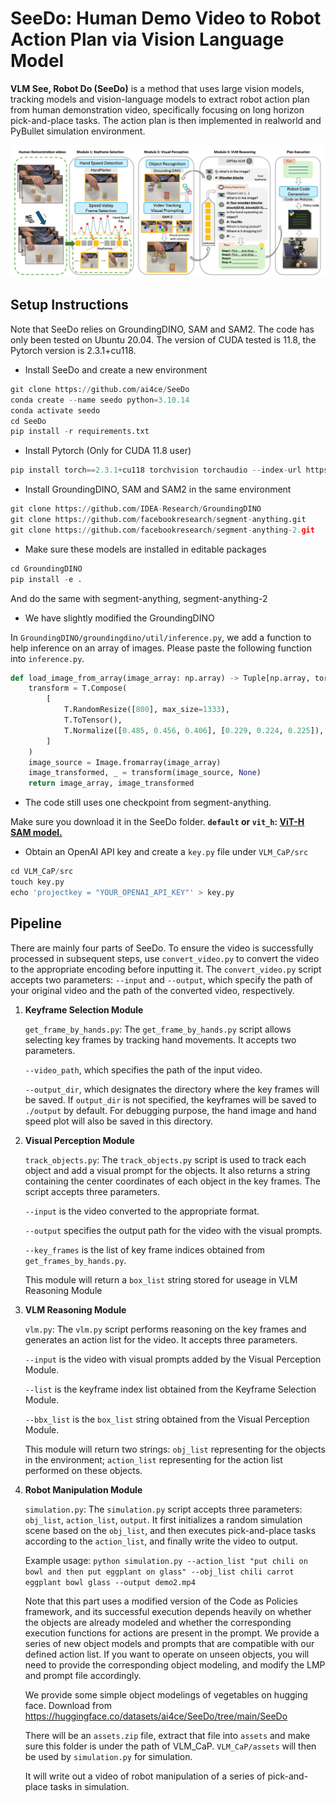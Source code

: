 # SeeDo: Human Demo Video to Robot Action Plan via Vision Language Model

**VLM See, Robot Do (SeeDo)** is a method that uses large vision models, tracking models and vision-language models to extract robot action plan from human demonstration video, specifically focusing on long horizon pick-and-place tasks. The action plan is then implemented in realworld and PyBullet simulation environment.

![main](https://github.com/ai4ce/SeeDo/blob/main/media/main.jpg)

## Setup Instructions

Note that SeeDo relies on GroundingDINO, SAM and SAM2. The code has only been tested on Ubuntu 20.04. The version of CUDA tested is 11.8, the Pytorch version is 2.3.1+cu118.

- Install SeeDo and create a new environment

```python
git clone https://github.com/ai4ce/SeeDo
conda create --name seedo python=3.10.14
conda activate seedo
cd SeeDo
pip install -r requirements.txt
```

- Install Pytorch (Only for CUDA 11.8 user)

```python
pip install torch==2.3.1+cu118 torchvision torchaudio --index-url https://download.pytorch.org/whl/cu118
```

- Install GroundingDINO, SAM and SAM2 in the same environment

```python
git clone https://github.com/IDEA-Research/GroundingDINO
git clone https://github.com/facebookresearch/segment-anything.git
git clone https://github.com/facebookresearch/segment-anything-2.git
```

- Make sure these models are installed in editable packages

```python
cd GroundingDINO
pip install -e .
```
And do the same with segment-anything, segment-anything-2

- We have slightly modified the GroundingDINO

In `GroundingDINO/groundingdino/util/inference.py`, we add a function to help inference on an array of images. Please paste the following function into `inference.py`.

```python
def load_image_from_array(image_array: np.array) -> Tuple[np.array, torch.Tensor]:
    transform = T.Compose(
        [
            T.RandomResize([800], max_size=1333),
            T.ToTensor(),
            T.Normalize([0.485, 0.456, 0.406], [0.229, 0.224, 0.225]),
        ]
    )
    image_source = Image.fromarray(image_array)
    image_transformed, _ = transform(image_source, None)
    return image_array, image_transformed
```

- The code still uses one checkpoint from segment-anything.

Make sure you download it in the SeeDo folder.
**`default` or `vit_h`: [ViT-H SAM model.](https://dl.fbaipublicfiles.com/segment_anything/sam_vit_h_4b8939.pth)**

- Obtain an OpenAI API key and create a `key.py` file under `VLM_CaP/src`

```python
cd VLM_CaP/src
touch key.py
echo 'projectkey = "YOUR_OPENAI_API_KEY"' > key.py
```

## Pipeline

There are mainly four parts of SeeDo. To ensure the video is successfully processed in subsequent steps, use `convert_video.py` to convert the video to the appropriate encoding before inputting it. The `convert_video.py` script accepts two parameters: `--input` and `--output`, which specify the path of your original video and the path of the converted video, respectively.

1. **Keyframe Selection Module**

   `get_frame_by_hands.py`: The `get_frame_by_hands.py` script allows selecting key frames by tracking hand movements. It accepts two parameters.

    `--video_path`, which specifies the path of the input video.

   `--output_dir`, which designates the directory where the key frames will be saved. If `output_dir` is not specified, the keyframes will be saved to `./output` by default. For debugging purpose, the hand image and hand speed plot will also be saved in this directory.

2. **Visual Perception Module**

   `track_objects.py`: The `track_objects.py` script is used to track each object and add a visual prompt for the objects. It also returns a string containing the center coordinates of each object in the key frames. The script accepts three parameters.

    `--input` is the video converted to the appropriate format.

    `--output` specifies the output path for the video with the visual prompts. 

    `--key_frames` is the list of key frame indices obtained from `get_frames_by_hands.py`.

   This module will return a `box_list` string stored for useage in  VLM Reasoning Module

3. **VLM Reasoning Module**

   `vlm.py`: The `vlm.py` script performs reasoning on the key frames and generates an action list for the video. It accepts three parameters.

    `--input` is the video with visual prompts added by the Visual Perception Module.

    `--list` is the keyframe index list obtained from the Keyframe Selection Module.

   `--bbx_list` is the `box_list` string obtained from the Visual Perception Module.

   This module will return two strings: `obj_list` representing for the objects in the environment; `action_list` representing for the action list performed on these objects.

4. **Robot Manipulation Module**

   `simulation.py`: The `simulation.py` script accepts three parameters: `obj_list`, `action_list`, `output`. It first initializes a random simulation scene based on the `obj_list`, and then executes pick-and-place tasks according to the `action_list`, and finally write the video to output.

   Example usage: `python simulation.py --action_list "put chili on bowl and then put eggplant on glass" --obj_list chili carrot eggplant bowl glass --output demo2.mp4`

   Note that this part uses a modified version of the Code as Policies framework, and its successful execution depends heavily on whether the objects are already modeled and whether the corresponding execution functions for actions are present in the prompt. We provide a series of new object models and prompts that are compatible with our defined action list. If you want to operate on unseen objects, you will need to provide the corresponding object modeling, and modify the LMP and prompt file accordingly.

   We provide some simple object modelings of vegetables on hugging face. Download from https://huggingface.co/datasets/ai4ce/SeeDo/tree/main/SeeDo

   There will be an `assets.zip` file, extract that file into `assets` and make sure this folder is under the path of VLM_CaP. `VLM_CaP/assets` will then be used by `simulation.py` for simulation.

   It will write out a video of robot manipulation of a series of pick-and-place tasks in simulation.
